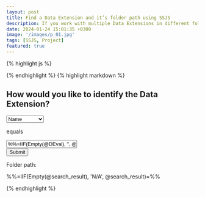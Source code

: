 ```yaml
---
layout: post
title: Find a Data Extension and it’s folder path using SSJS
description: If you work with multiple Data Extensions in different folders, create a CloudPage app to help navigate... 
date: 2024-01-24 15:01:35 +0300
image: '/images/p_01.jpg'
tags: [SSJS, Project]
featured: true
---
```

{% highlight js %}
<script runat="server">
Platform.Load("core","1.1.5");
var DEprop = Request.GetQueryStringParameter("DEprop");
var DEval = Request.GetQueryStringParameter("DEval");

var FindDE = DataExtension.Retrieve({Property:DEprop,SimpleOperator:"equals",Value:DEval});
var FolderID = FindDE[0].CategoryID;
var DEname = FindDE[0].Name;

var list = [];
list.push(DEname);

var path = function(id) {
    if (id> 0) {
    var results = Folder.Retrieve({Property:"ID",SimpleOperator:"equals",Value:id});
    list.unshift(results[0].Name);
    return path(results[0].ParentFolder.ID);
    } else {
    return id;
    }
};
path(FolderID);

Variable.SetValue("@search_result", list.join(" > "));
Variable.SetValue("@DEprop", DEprop);
Variable.SetValue("@DEval", DEval);
</script>
{% endhighlight %}
{% highlight markdown %}
<div class="search-form-container">
<h2>How would you like to identify the Data Extension?</h2>
<form class="search-form" action="%%=RequestParameter('PAGEURL')=%%" method="post">
    <div class="search-form__row">
    <select class="search-form__search-type" name="DEprop">
        <option value="Name" %%=IIF(@DEprop == 'Name', 'selected', '')=%%>Name</option>
        <option value="CustomerKey" %%=IIF(@DEprop == 'CustomerKey', 'selected', '')=%%>External Key</option>
    </select>
    <p>equals</p>
    <input class="search-form__search-value" type="text" name="DEval" value="%%=IIF(Empty(@DEval), '', @DEval)=%%" maxlength="128">
    </div>
    <div class="search-form__submit-container">
    <input type="submit" value="Submit">
    </div>
</form>
<div class="search-form__result-container">
    <p class="search-form__result-heading">Folder path:</p>
    <p class="search-form__result">%%=IIF(Empty(@search_result), 'N/A', @search_result)=%%</p>
</div>
</div>
{% endhighlight %}
